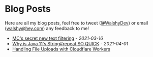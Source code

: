 # Blog Posts

Here are all my blog posts, feel free to tweet ([@WalshyDev](https://twitter.com/WalshyDev)) or email (walshy@hey.com) any feedback to me!

* [MC's secret new text filtering](/blog/21_03_16-mc-new-text-filtering) - *2021-03-16*
* [Why is Java 11's String#repeat SO QUICK](/blog/21_04_01-why-is-java-11-string-repeat-so-quick) - *2021-04-01*
* [Handling File Uploads with Cloudflare Workers](/blog/21_09_21-handling-file-uploads-with-cloudflare-workers.md)